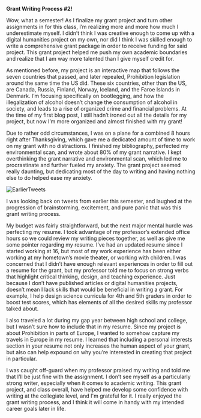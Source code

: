 **Grant Writing Process #2!**

Wow, what a semester! As I finalize my grant project and turn other assignments in for this class, I’m realizing more and more how much I underestimate myself. I didn’t think I was creative enough to come up with a digital humanities project on my own, nor did I think I was skilled enough to write a comprehensive grant package in order to receive funding for said project. This grant project helped me push my own academic boundaries and realize that I am way more talented than I give myself credit for. 

As mentioned before, my project is an interactive map that follows the seven countries that passed, and later repealed, Prohibition legislation around the same time the US did. These six countries, other than the US, are Canada, Russia, Finland, Norway, Iceland, and the Faroe Islands in Denmark. I’m focusing specifically on bootlegging, and how the illegalization of alcohol doesn’t change the consumption of alcohol in society, and leads to a rise of organized crime and financial problems. At the time of my first blog post, I still hadn’t ironed out all the details for my project, but now I’m more organized and almost finished with my grant! 


Due to rather odd circumstances, I was on a plane for a combined 8 hours right after Thanksgiving, which gave me a dedicated amount of time to work on my grant with no distractions. I finished my bibliography, perfected my environmental scan, and wrote about 80% of my grant narrative. I kept overthinking the grant narrative and environmental scan, which led me to procrastinate and further fueled my anxiety. The grant project seemed really daunting, but dedicating most of the day to writing and having nothing else to do helped ease my anxiety. 


![EarlierTweets](https://teagan-mauck.github.io/images/Screenshot(4).png)

I was looking back on tweets from earlier this semester, and laughed at the progression of brainstorming, excitement, and pure panic that was this grant writing process. 

My budget was fairly straightforward, but the next major mental hurdle was perfecting my resume. I took advantage of my professor’s extended office hours so we could review my writing pieces together, as well as give me some pointer regarding my resume. I’ve had an updated resume since I started working at 16, but most of my work experience has been either working at my hometown’s movie theater, or working with children. I was concerned that I didn’t have enough relevant experiences in order to fill out a resume for the grant, but my professor told me to focus on strong verbs that highlight critical thinking, design, and teaching experience. Just because I don’t have published articles or digital humanities projects, doesn’t mean I lack skills that would be beneficial in writing a grant. For example, I help design science curricula for 4th and 5th graders in order to boost test scores, which has elements of all the desired skills my professor talked about. 

I also traveled a lot during my gap year between high school and college, but I wasn’t sure how to include that in my resume. Since my project is about Prohibition in parts of Europe, I wanted to somehow capture my travels in Europe in my resume. I learned that including a personal interests section in your resume not only increases the human aspect of your grant, but also can help expound on why you’re interested in creating that project in particular. 

I was caught off-guard when my professor praised my writing and told me that I’ll be just fine with the assignment. I don’t see myself as a particularly strong writer, especially when it comes to academic writing. This grant project, and class overall, have helped me develop some confidence with writing at the collegiate level, and I'm grateful for it. I really enjoyed the grant writing process, and I think it will come in handy with my intended career goals later in life. 





